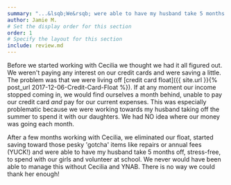```yaml
---
summary: "...&lsqb;We&rsqb; were able to have my husband take 5 months off, stress-free, to spend with our girls and volunteer at school. We never would have been able to manage this without Cecilia..."
author: Jamie M.
# Set the display order for this section
order: 1
# Specify the layout for this section
include: review.md
---
```

Before we started working with Cecilia we thought we had it all figured out. We weren't paying any interest on our credit cards and were saving a little. The problem was that we were living off [credit card float]({{ site.url }}{% post_url 2017-12-06-Credit-Card-Float %}). If at any moment our income stopped coming in, we would find ourselves a month behind, unable to pay our credit card *and* pay for our current expenses. This was especially problematic because we were working towards my husband taking off the summer to spend it with our daughters. We had NO idea where our money was going each month.

After a few months working with Cecilia, we eliminated our float, started saving toward those pesky 'gotcha' items like repairs or annual fees (YUCK!) and were able to have my husband take 5 months off, stress-free, to spend with our girls and volunteer at school. We never would have been able to manage this without Cecilia and YNAB. There is no way we could thank her enough!